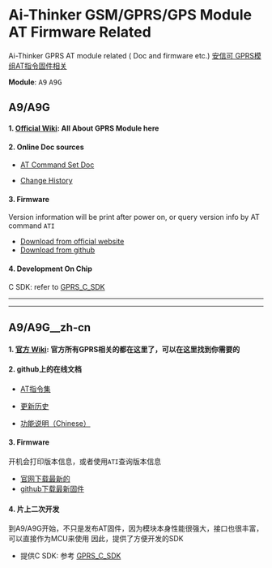 Ai-Thinker GSM/GPRS/GPS Module AT Firmware Related
=========

Ai-Thinker GPRS AT module related ( Doc and firmware etc.)
[]()
[安信可 GPRS模组AT指令固件相关](#A9/A9G__zh-cn)

**Module**: <kbd>A9</kbd> <kbd>A9G</kbd>

## A9/A9G

#### 1. [Official Wiki](http://wiki.ai-thinker.com/gprs): All About GPRS Module here

#### 2. Online Doc sources

* [AT Command Set Doc](A9_A9G/doc/AT-Command-Set.md)

* [Change History](A9_A9G/doc/Change-History.md)



#### 3. Firmware

Version information will be print after power on, or query version info by AT command `ATI`

* [Download from official website](http://wiki.ai-thinker.com/gprs/firmware)
* [Download from github](https://github.com/Ai-Thinker-Open/GPRS-AT/releases)

#### 4. Development On Chip

C SDK: refer to [GPRS_C_SDK](https://github.com/Ai-Thinker-Open/GPRS_C_SDK)

--------------------------------------------
--------------------------------------------

## A9/A9G__zh-cn

#### 1. [官方 Wiki](http://wiki.ai-thinker.com/gprs): 官方所有GPRS相关的都在这里了，可以在这里找到你需要的

#### 2. github上的在线文档

* [AT指令集](A9_A9G/doc/AT-Command-Set.md)

* [更新历史](A9_A9G/doc/Change-History.md)

* [功能说明（Chinese）](A9_A9G/doc/功能说明.md)


#### 3. Firmware

开机会打印版本信息，或者使用`ATI`查询版本信息

* [官网下载最新的](http://wiki.ai-thinker.com/gprs/firmware)
* [github下载最新固件](https://github.com/Ai-Thinker-Open/GPRS-AT/releases)

#### 4. 片上二次开发

到A9/A9G开始，不只是发布AT固件，因为模块本身性能很强大，接口也很丰富，可以直接作为MCU来使用
因此，提供了方便开发的SDK

* 提供C SDK: 参考 [GPRS_C_SDK](https://github.com/Ai-Thinker-Open/GPRS_C_SDK)